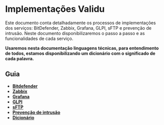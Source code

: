 # Implementações Validu

<p>Este documento conta detalhadamente os processos de implementações dos serviços: BitDefender, Zabbix, Grafana, GLPI, sFTP e prevenção de intrusão. Neste documento disponibilizaremos o passo a passo e as funcionalidades de cada serviço.</p>

<strong>Usaremos nesta documentação linguagens técnicas, para entendimento de todos, estamos disponibilizando um dicionário com o significado de cada palavra.


## Guia
- [Bitdefender](/Guia/Bitdefender.md)
- [Zabbix](/Guia/Zabbix.md)
- [Grafana]()
- [GLPI]()
- [sFTP]()
- [Prevenção de intrusão]()
- [Dicionário]()